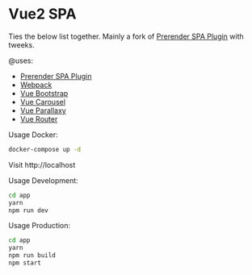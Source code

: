 # Vue2 SPA

Ties the below list together. Mainly a fork of [Prerender SPA Plugin](https://www.npmjs.com/package/prerender-spa-plugin) with tweeks.

@uses:
 - [Prerender SPA Plugin](https://www.npmjs.com/package/prerender-spa-plugin)
 - [Webpack](https://github.com/vuejs-templates/webpack)
 - [Vue Bootstrap](https://bootstrap-vue.js.org)
 - [Vue Carousel](https://www.npmjs.com/package/vue-carousel)
 - [Vue Parallaxy](https://www.npmjs.com/package/vue-parallaxy)
 - [Vue Router](https://www.npmjs.com/package/vue-router)

Usage Docker:
```bash
docker-compose up -d
```
Visit http://localhost

Usage Development:
```bash
cd app
yarn
npm run dev
```

Usage Production:
```bash
cd app
yarn
npm run build
npm start
```
